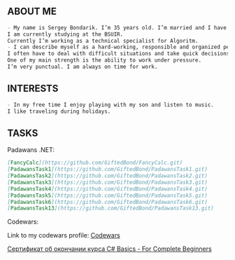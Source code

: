 
## ABOUT ME

```markdown
- My name is Sergey Bondarik. I’m 35 years old. I’m married and I have one child.
I am currently studying at the BSUIR.
Currently I’m working as a technical specialist for Algoritm.
- I can describe myself as a hard-working, responsible and organized person.
I often have to deal with difficult situations and take quick decisions.
One of my main strength is the ability to work under pressure.
I’m very punctual. I am always on time for work.
```
## INTERESTS
```markdown
- In my free time I enjoy playing with my son and listen to music.
I like traveling during holidays.
```
## TASKS
Padawans .NET:
```markdown
[FancyCalc](https://github.com/GiftedBond/FancyCalc.git)
[PadawansTask1](https://github.com/GiftedBond/PadawansTask1.git)
[PadawansTask2](https://github.com/GiftedBond/PadawansTask2.git)
[PadawansTask3](https://github.com/GiftedBond/PadawansTask3.git)
[PadawansTask4](https://github.com/GiftedBond/PadawansTask4.git)
[PadawansTask5](https://github.com/GiftedBond/PadawansTask5.git)
[PadawansTask6](https://github.com/GiftedBond/PadawansTask6.git)
[PadawansTask13](https://github.com/GiftedBond/PadawansTask13.git)
```
Codewars:

Link to my codewars profile: [Codewars](https://www.codewars.com/users/Gifted)

[Сертификат об окончании курса C# Basics - For Complete Beginners](https://www.udemy.com/certificate/UC-UAK2HD1L/?utm_campaign=email&utm_source=sendgrid.com&utm_medium=email)

